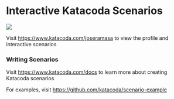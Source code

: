 # Interactive Katacoda Scenarios

[![](http://shields.katacoda.com/katacoda/joseramasa/count.svg)](https://www.katacoda.com/joseramasa "Get your profile on Katacoda.com")

Visit https://www.katacoda.com/joseramasa to view the profile and interactive scenarios

### Writing Scenarios
Visit https://www.katacoda.com/docs to learn more about creating Katacoda scenarios

For examples, visit https://github.com/katacoda/scenario-example
